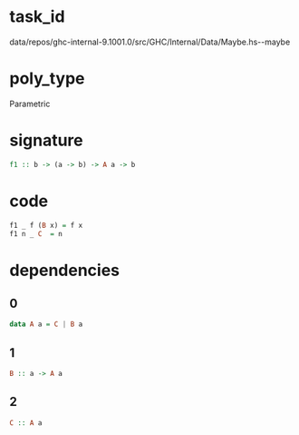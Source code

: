 
# task_id
data/repos/ghc-internal-9.1001.0/src/GHC/Internal/Data/Maybe.hs--maybe

# poly_type
Parametric

# signature
```haskell
f1 :: b -> (a -> b) -> A a -> b
```   

# code
```haskell
f1 _ f (B x) = f x
f1 n _ C  = n
```

# dependencies
## 0
```haskell
data A a = C | B a
```
## 1
```haskell
B :: a -> A a
```
## 2
```haskell
C :: A a
```
